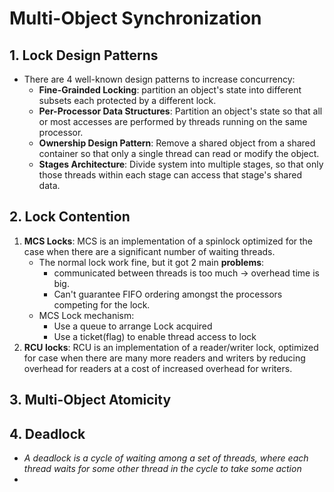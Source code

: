 # Multi-Object Synchronization

## 1. Lock Design Patterns

+ There are 4 well-known design patterns to increase concurrency:
  + **Fine-Grainded Locking**: partition an object's state into different subsets each protected by a different lock. 
  + **Per-Processor Data Structures**: Partition an object's state so that all or most accesses are performed by threads running on the same processor. 
  + **Ownership Design Pattern**: Remove a shared object from a shared container so that only a single thread can read or modify the object. 
  + **Stages Architecture**: Divide system into multiple stages, so that only those threads within each stage can access that stage's shared data. 
## 2. Lock Contention

1. **MCS Locks**: MCS is an implementation of a spinlock optimized for the case when there are a significant number of waiting threads.
   + The normal lock work fine, but it got 2 main **problems**: 
     + communicated between threads is too much $\to$ overhead time is big.
     + Can't guarantee FIFO ordering amongst the processors competing for the lock.
   + MCS Lock mechanism:
     + Use a queue to arrange Lock acquired 
     + Use a ticket(flag) to enable thread access to lock
2. **RCU locks**: RCU is an implementation of a reader/writer lock, optimized for case when there are many more readers and writers by reducing overhead for readers at a cost of increased overhead for writers.
  
## 3. Multi-Object Atomicity

## 4. Deadlock

+ *A deadlock is a cycle of waiting among a set of threads, where each thread waits for some other thread in the cycle to take some action*
+ 